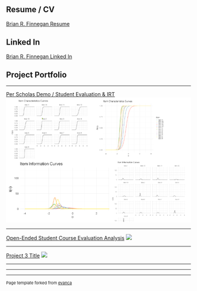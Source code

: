 ## Resume / CV
[Brian R. Finnegan Resume](/pdf/finnegan_resume.pdf)

## Linked In
[Brian R. Finnegan Linked In](https://www.linkedin.com/in/brfinnegan/)

## Project Portfolio

---

[Per Scholas Demo / Student Evaluation & IRT](/PS_demo)
<img src="images/IRT.png?raw=true"/>

---
[Open-Ended Student Course Evaluation Analysis](/tbd)
<img src="images/dummy_thumbnail.jpg?raw=true"/>

---
[Project 3 Title](http://example.com/)
<img src="images/dummy_thumbnail.jpg?raw=true"/>

---


---




---
<p style="font-size:11px">Page template forked from <a href="https://github.com/evanca/quick-portfolio">evanca</a></p>
